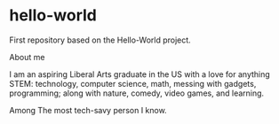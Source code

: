 # hello-world
First repository based on the Hello-World project.

About me

I am an aspiring Liberal Arts graduate in the US with a love for anything STEM: 
technology, computer science, math, messing with gadgets,
programming; along with nature, comedy, video games, and learning.

Among The most tech-savy person I know.
